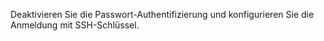 Deaktivieren Sie die Passwort-Authentifizierung und konfigurieren Sie die Anmeldung mit SSH-Schlüssel.